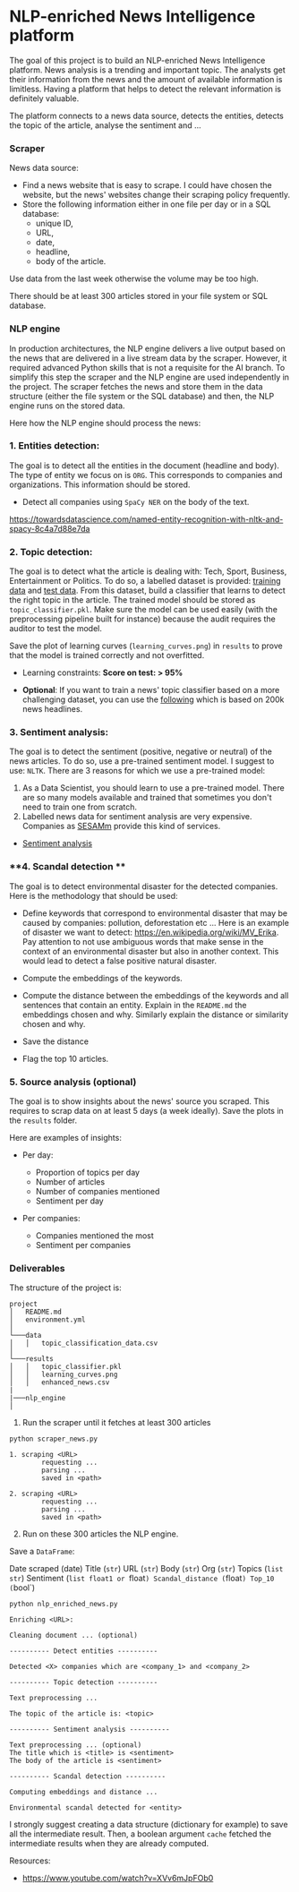 # NLP-enriched News Intelligence platform

The goal of this project is to build an NLP-enriched News Intelligence
platform. News analysis is a trending and important topic. The analysts get
their information from the news and the amount of available information is
limitless. Having a platform that helps to detect the relevant information is
definitely valuable.

The platform connects to a news data source, detects the entities, detects the
topic of the article, analyse the sentiment and ...

### Scraper

News data source:

- Find a news website that is easy to scrape. I could have chosen the website,
  but the news' websites change their scraping policy frequently.
- Store the following information either in one file per day or in a SQL
  database:
  - unique ID,
  - URL,
  - date,
  - headline,
  - body of the article.

Use data from the last week otherwise the volume may be too high.

There should be at least 300 articles stored in your file system or SQL
database.

### NLP engine

In production architectures, the NLP engine delivers a live output based on the
news that are delivered in a live stream data by the scraper. However, it
required advanced Python skills that is not a requisite for the AI branch.
To simplify this step the scraper and the NLP engine are used independently in
the project. The scraper fetches the news and store them in the data structure
(either the file system or the SQL database) and then, the NLP engine runs on
the stored data.

Here how the NLP engine should process the news:

### **1. Entities detection:**

The goal is to detect all the entities in the document (headline and body). The
type of entity we focus on is `ORG`. This corresponds to companies and
organizations. This information should be stored.

- Detect all companies using `SpaCy NER` on the body of the text.

https://towardsdatascience.com/named-entity-recognition-with-nltk-and-spacy-8c4a7d88e7da

### **2. Topic detection:**

The goal is to detect what the article is dealing with: Tech, Sport, Business,
Entertainment or Politics. To do so, a labelled dataset is provided: [training
data](bbc_news_train.csv) and [test data](bbc_news_test.csv). From this
dataset, build a classifier that learns to detect the right topic in the
article. The trained model should be stored as `topic_classifier.pkl`. Make
sure the model can be used easily (with the preprocessing pipeline built for
instance) because the audit requires the auditor to test the model.

Save the plot of learning curves (`learning_curves.png`) in `results` to prove
that the model is trained correctly and not overfitted.

- Learning constraints: **Score on test: > 95%**

- **Optional**: If you want to train a news' topic classifier based on a more
  challenging dataset, you can use the
  [following](https://www.kaggle.com/rmisra/news-category-dataset) which is
  based on 200k news headlines.

### **3. Sentiment analysis:**

The goal is to detect the sentiment (positive, negative or neutral) of the news
articles. To do so, use a pre-trained sentiment model. I suggest to use:
`NLTK`. There are 3 reasons for which we use a pre-trained model:

1. As a Data Scientist, you should learn to use a pre-trained model. There are
   so many models available and trained that sometimes you don't need to train
   one from scratch.
2. Labelled news data for sentiment analysis are very expensive. Companies as
   [SESAMm](https://www.sesamm.com/) provide this kind of services.

- [Sentiment analysis](https://en.wikipedia.org/wiki/Sentiment_analysis)

### **4. Scandal detection **

The goal is to detect environmental disaster for the detected companies. Here
is the methodology that should be used:

- Define keywords that correspond to environmental disaster that may be caused
  by companies: pollution, deforestation etc ... Here is an example of disaster
  we want to detect: https://en.wikipedia.org/wiki/MV_Erika. Pay attention to
  not use ambiguous words that make sense in the context of an environmental
  disaster but also in another context. This would lead to detect a false
  positive natural disaster.

- Compute the embeddings of the keywords.

- Compute the distance between the embeddings of the keywords and all sentences
  that contain an entity. Explain in the `README.md` the embeddings chosen and
  why. Similarly explain the distance or similarity chosen and why.

- Save the distance

- Flag the top 10 articles.

### 5. **Source analysis (optional)**

The goal is to show insights about the news' source you scraped.
This requires to scrap data on at least 5 days (a week ideally). Save the plots
in the `results` folder.

Here are examples of insights:

- Per day:

  - Proportion of topics per day
  - Number of articles
  - Number of companies mentioned
  - Sentiment per day

- Per companies:

  - Companies mentioned the most
  - Sentiment per companies

### Deliverables

The structure of the project is:

```
project
│   README.md
│   environment.yml
│
└───data
│   │   topic_classification_data.csv
│
└───results
│   │   topic_classifier.pkl
│   │   learning_curves.png
│   │   enhanced_news.csv
|
|───nlp_engine
│

```

1.  Run the scraper until it fetches at least 300 articles

```
python scraper_news.py

1. scraping <URL>
        requesting ...
        parsing ...
        saved in <path>

2. scraping <URL>
        requesting ...
        parsing ...
        saved in <path>

```

2. Run on these 300 articles the NLP engine.

Save a `DataFrame`:

Date scraped (date)
Title (`str`)
URL (`str`)
Body (`str`)
Org (`str`)
Topics (`list str`)
Sentiment (`list float1 or `float`)
Scandal_distance (`float`)
Top_10 (`bool`)

```prompt
python nlp_enriched_news.py

Enriching <URL>:

Cleaning document ... (optional)

---------- Detect entities ----------

Detected <X> companies which are <company_1> and <company_2>

---------- Topic detection ----------

Text preprocessing ...

The topic of the article is: <topic>

---------- Sentiment analysis ----------

Text preprocessing ... (optional)
The title which is <title> is <sentiment>
The body of the article is <sentiment>

---------- Scandal detection ----------

Computing embeddings and distance ...

Environmental scandal detected for <entity>
```

I strongly suggest creating a data structure (dictionary for example) to save all the intermediate result. Then, a boolean argument `cache` fetched the intermediate results when they are already computed.

Resources:

- https://www.youtube.com/watch?v=XVv6mJpFOb0
